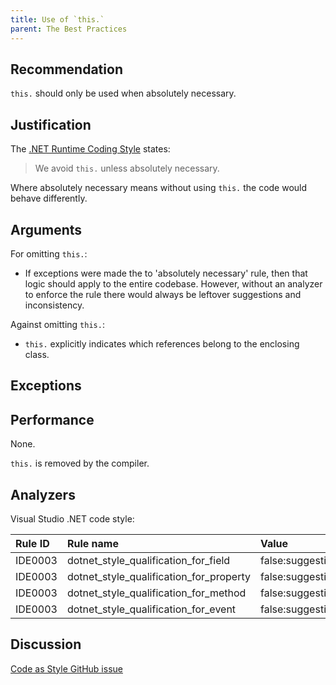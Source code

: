 ```yaml
---
title: Use of `this.`
parent: The Best Practices
---
```


## Recommendation

`this.` should only be used when absolutely necessary.

## Justification

The [.NET Runtime Coding Style](https://github.com/dotnet/runtime/blob/master/docs/coding-guidelines/coding-style.md) states:

> We avoid `this.` unless absolutely necessary.

Where absolutely necessary means without using `this.` the code would behave differently.

## Arguments

For omitting `this.`:

* If exceptions were made the to 'absolutely necessary' rule, then that logic should apply to the entire codebase. However, without an analyzer to enforce the rule there would always be leftover suggestions and inconsistency.

Against omitting `this.`:

* `this.` explicitly indicates which references belong to the enclosing class.

## Exceptions

## Performance

None.

`this.` is removed by the compiler.

## Analyzers

Visual Studio .NET code style:

| Rule ID | Rule name | Value
|:-|:-|:-|
| IDE0003 | dotnet_style_qualification_for_field | false:suggestion |
| IDE0003 | dotnet_style_qualification_for_property | false:suggestion |
| IDE0003 | dotnet_style_qualification_for_method | false:suggestion |
| IDE0003 | dotnet_style_qualification_for_event | false:suggestion |

## Discussion

[Code as Style GitHub issue](https://github.com/kmgallahan/Style-as-Code/issues/1)